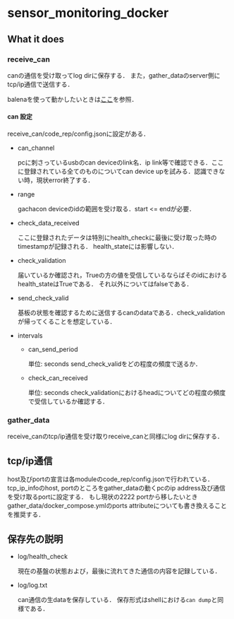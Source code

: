 # sensor_monitoring_docker

## What it does

### receive_can

canの通信を受け取ってlog dirに保存する．
また，gather_dataのserver側にtcp/ip通信で送信する．

balenaを使って動かしたいときは[ここ](https://www.notion.so/tetraaviation/Balena-on-mini-PC-392558db53864dcc89b34d8c45032622)を参照．

#### can 設定

receive_can/code_rep/config.jsonに設定がある．

- can_channel

  pcに刺さっているusbのcan deviceのlink名．ip link等で確認できる．ここに登録されている全てのものについてcan device upを試みる．認識できない時，現状error終了する．

- range

  gachacon deviceのidの範囲を受け取る．start <= endが必要．

- check_data_received

  ここに登録されたデータは特別にhealth_checkに最後に受け取った時のtimestampが記録される．
  health_stateには影響しない．

- check_validation

  届いているか確認され，Trueの方の値を受信しているならばそのidにおけるhealth_stateはTrueである．
  それ以外についてはfalseである．

- send_check_valid

  基板の状態を確認するために送信するcanのdataである．check_validationが帰ってくることを想定している．

- intervals

  - can_send_period

    単位: seconds
    send_check_validをどの程度の頻度で送るか．

  - check_can_received

    単位: seconds
    check_validationにおけるheadについてどの程度の頻度で受信しているか確認する．

### gather_data

receive_canのtcp/ip通信を受け取りreceive_canと同様にlog dirに保存する．

## tcp/ip通信

host及びportの宣言は各moduleのcode_rep/config.jsonで行われている．
tcp_ip_infoのhost, portのところをgather_dataの動くpcのip address及び通信を受け取るportに設定する．
もし現状の2222 portから移したいときgather_data/docker_compose.ymlのports attributeについても書き換えることを推奨する．

## 保存先の説明

- log/health_check

  現在の基盤の状態および，最後に流れてきた通信の内容を記録している．

- log/log.txt

  can通信の生dataを保存している．
  保存形式はshellにおける`can dump`と同様である．
